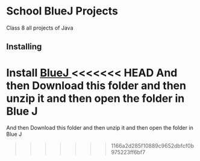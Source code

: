 # School BlueJ Projects

Class 8 all projects of Java

## Installing
Install [ BlueJ ](https://www.bluej.org/versions.html)
<<<<<<< HEAD
And then Download this folder and then unzip it and then open the folder in Blue J
=======
And then Download this folder and then unzip it and then open the folder in Blue J
>>>>>>> 1166a2d285f10889c9652dbfcf0b975223ff6bf7

